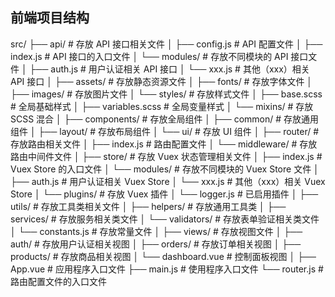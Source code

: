 ## 前端项目结构

src/
├── api/                     # 存放 API 接口相关文件
│   ├── config.js            # API 配置文件
│   ├── index.js             # API 接口的入口文件
│   └── modules/             # 存放不同模块的 API 接口文件
│       ├── auth.js          # 用户认证相关 API 接口
│       └── xxx.js           # 其他（xxx）相关 API 接口
│
├── assets/                  # 存放静态资源文件
│   ├── fonts/               # 存放字体文件
│   ├── images/              # 存放图片文件
│   └── styles/              # 存放样式文件
│       ├── base.scss        # 全局基础样式
│       ├── variables.scss   # 全局变量样式
│       └── mixins/          # 存放 SCSS 混合
│
├── components/              # 存放全局组件
│   ├── common/              # 存放通用组件
│   ├── layout/              # 存放布局组件
│   └── ui/                  # 存放 UI 组件
│
├── router/                  # 存放路由相关文件
│   ├── index.js             # 路由配置文件
│   └── middleware/          # 存放路由中间件文件
│
├── store/                   # 存放 Vuex 状态管理相关文件
│   ├── index.js             # Vuex Store 的入口文件
│   └── modules/             # 存放不同模块的 Vuex Store 文件
│       ├── auth.js          # 用户认证相关 Vuex Store
│       └── xxx.js           # 其他（xxx）相关 Vuex Store
│   └── plugins/             # 存放 Vuex 插件
│       └── logger.js        # 已启用插件
│
├── utils/                   # 存放工具类相关文件
│   ├── helpers/             # 存放通用工具类
│   ├── services/            # 存放服务相关类文件
│   └── validators/          # 存放表单验证相关类文件
│   └── constants.js         # 存放常量文件
│
├── views/                   # 存放视图文件
│   ├── auth/                # 存放用户认证相关视图
│   ├── orders/              # 存放订单相关视图
│   ├── products/            # 存放商品相关视图
│   └── dashboard.vue        # 控制面板视图
│
├── App.vue                  # 应用程序入口文件
├── main.js                  # 使用程序入口文件
└── router.js                # 路由配置文件的入口文件
